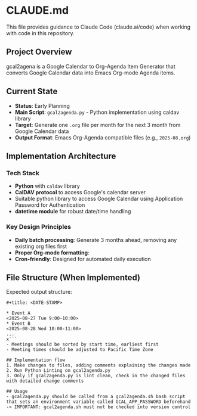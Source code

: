# CLAUDE.md

This file provides guidance to Claude Code (claude.ai/code) when working with code in this repository.

## Project Overview

gcal2agena is a Google Calendar to Org-Agenda Item Generator that converts Google Calendar data into Emacs Org-mode Agenda items.

## Current State

- **Status**: Early Planning
- **Main Script**: `gcal2agenda.py` - Python implementation using caldav library
- **Target**: Generate one `.org` file per month for the next 3 month from Google Calendar data
- **Output Format**: Emacs Org-Agenda compatible files (e.g., `2025-08.org`)

## Implementation Architecture

### Tech Stack
- **Python** with `caldav` library
- **CalDAV protocol** to access Google's calendar server
- Suitable python library to access Google Calendar using Application Password for Authentication
- **datetime module** for robust date/time handling

### Key Design Principles
- **Daily batch processing**: Generate 3 months ahead, removing any existing org files first
- **Proper Org-mode formatting**: 
- **Cron-friendly**: Designed for automated daily execution

## File Structure (When Implemented)

Expected output structure:
```
#+title: <DATE-STAMP>

* Event A
<2025-08-27 Tue 9:00-10:00>
* Event B
<2025-08-28 Wed 10:00-11:00>
...
x```
- Meetings should be sorted by start time, earliest first
- Meeting times should be adjusted to Pacific Time Zone

## Implementation flow
1. Make changes to files, adding comments explaining the changes made
2. Run Python Linting on gcal2agenda.py
3. Only if gcal2agenda.py is lint clean, check in the changed files with detailed change comments

## Usage
- gcal2agenda.py should be called from a gcal2agenda.sh bash script that sets an environment variable called GCAL_APP_PASSWORD beforehand -> IMPORTANT: gcal2agenda.sh must not be checked into version control
